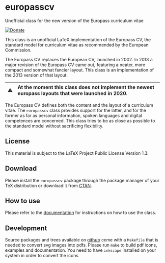 # europasscv
Unofficial class for the new version of the Europass curriculum vitae

[![Donate][donate-btn]][donate-url]

This class is an unofficial LaTeX implementation of the Europass CV, the
standard model for curriculum vitae as recommended by the European Commission.

The Europass CV replaces the European CV, launched in 2002. In 2013 a major
revision of the Europass CV came out, featuring a neater, more compact and
somewhat fancier layout. This class is an implementation of the 2013 version of
that layout.

:warning: | At the moment this class does not implement the newest europass layouts that were launched in 2020.
:---: | :---

The Europass CV defines both the content and the layout of a curriculum vitae.
The `europasscv` class provides support for the latter, and for the former as
far as personal information, spoken languages and digital competences are
concerned. This class tries to be as close as possible to the standard model
without sacrificing flexibility.

## License
This ma­te­rial is sub­ject to the LaTeX Project Public Li­cense Version 1.3.

## Download
Please install the `europasscv` package through the package manager of your TeX
distribution or download it from [CTAN](https://www.ctan.org/pkg/europasscv).

## How to use
Please refer to the
[documentation](https://www.devrandom.it/software/europasscv/)
for instructions on how to use the class.

## Development
Source packages and trees available on
[github](https://github.com/gmazzamuto/europasscv) come with a `Makefile` that
is needed to convert svg images into pdfs. Please run `make` to build pdf icons,
examples and documentation. You need to have `inkscape` installed on your system
in order to convert the icons.

[donate-btn]: https://www.paypalobjects.com/en_US/i/btn/btn_donate_LG.gif
[donate-url]: https://www.paypal.com/cgi-bin/webscr?cmd=_s-xclick&hosted_button_id=H94QELJUXWFWA&source=url
